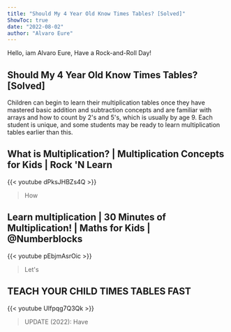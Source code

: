 ```yaml
---
title: "Should My 4 Year Old Know Times Tables? [Solved]"
ShowToc: true 
date: "2022-08-02"
author: "Alvaro Eure" 
---
```


Hello, iam Alvaro Eure, Have a Rock-and-Roll Day!
## Should My 4 Year Old Know Times Tables? [Solved]
Children can begin to learn their multiplication tables once they have mastered basic addition and subtraction concepts and are familiar with arrays and how to count by 2's and 5's, which is usually by age 9. Each student is unique, and some students may be ready to learn multiplication tables earlier than this.

## What is Multiplication? | Multiplication Concepts for Kids | Rock 'N Learn
{{< youtube dPksJHBZs4Q >}}
>How 

## Learn multiplication | 30 Minutes of Multiplication! | Maths for Kids | @Numberblocks
{{< youtube pEbjmAsrOic >}}
>Let's 

## TEACH YOUR CHILD TIMES TABLES FAST
{{< youtube UIfpqg7Q3Qk >}}
>UPDATE (2022): Have 

